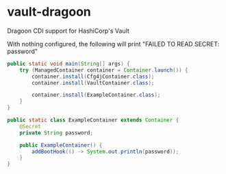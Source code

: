 # vault-dragoon
Dragoon CDI support for HashiCorp's Vault

With nothing configured, the following will print "FAILED TO READ SECRET: password"
```java
public static void main(String[] args) {
	try (ManagedContainer container = Container.launch()) {
		container.install(Cfg4jContainer.class);
		container.install(VaultContainer.class);

		container.install(ExampleContainer.class);
	}
}

public static class ExampleContainer extends Container {
	@Secret
	private String password;

	public ExampleContainer() {
		addBootHook(() -> System.out.println(password));
	}
}
```
